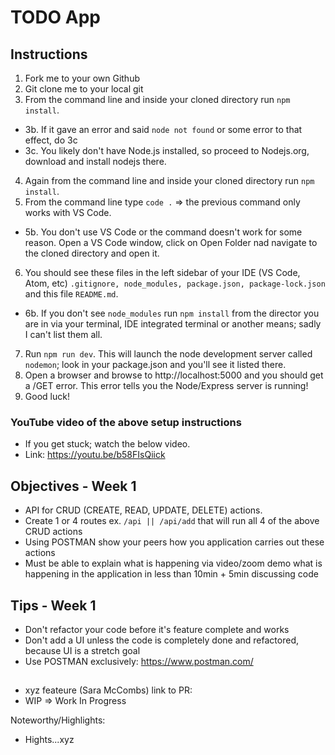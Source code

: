 # TODO App

## Instructions

1. Fork me to your own Github
2. Git clone me to your local git
3. From the command line and inside your cloned directory run `npm install`.
- 3b. If it gave an error and said `node not found` or some error to that effect, do 3c
- 3c. You likely don't have Node.js installed, so proceed to Nodejs.org, download and install nodejs there.
4. Again from the command line and inside your cloned directory run `npm install`.
5. From the command line type `code .` => the previous command only works with VS Code.
- 5b. You don't use VS Code or the command doesn't work for some reason. Open a VS Code window, click on Open Folder nad navigate to the cloned directory and open it.
6. You should see these files in the left sidebar of your IDE (VS Code, Atom, etc) `.gitignore, node_modules, package.json, package-lock.json` and this file `README.md`.
- 6b. If you don't see `node_modules` run `npm install` from the director you are in via your terminal, IDE integrated terminal or another means; sadly I can't list them all.
7. Run `npm run dev`. This will launch the node development server called `nodemon`; look in your package.json and you'll see it listed there.
8. Open a browser and browse to http://localhost:5000 and you should get a /GET error. This error tells you the Node/Express server is running!
9. Good luck!

### YouTube video of the above setup instructions
- If you get stuck; watch the below video.
- Link: https://youtu.be/b58FIsQiick

## Objectives - Week 1
- API for CRUD (CREATE, READ, UPDATE, DELETE) actions.
- Create 1 or 4 routes ex. `/api || /api/add` that will run all 4 of the above CRUD actions
- Using POSTMAN show your peers how you application carries out these actions
- Must be able to explain what is happening via video/zoom demo what is happening in the application in less than 10min + 5min discussing code

## Tips - Week 1
- Don't refactor your code before it's feature complete and works
- Don't add a UI unless the code is completely done and refactored, because UI is a stretch goal
- Use POSTMAN exclusively: https://www.postman.com/


##
- xyz feateure (Sara McCombs) link to PR:
- WIP => Work In Progress

Noteworthy/Highlights:
- Hights...xyz